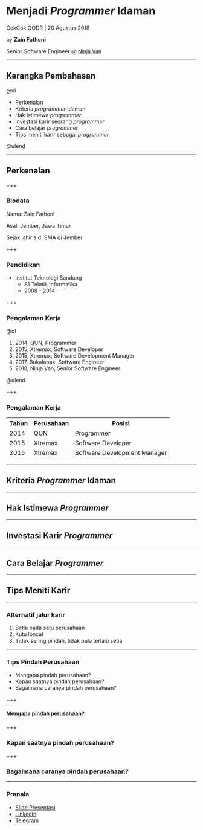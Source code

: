 # Menjadi _Programmer_ Idaman

CekCok QODR | 20 Agustus 2018

by **Zain Fathoni**

Senior Software Engineer @ [Ninja Van](https://ninjavan.co)

---

## Kerangka Pembahasan

@ul

- Perkenalan
- Kriteria _programmer_ idaman
- Hak istimewa _programmer_
- Investasi karir seorang _programmer_
- Cara belajar _programmer_
- Tips meniti karir sebagai _programmer_

@ulend

---

## Perkenalan

+++

### Biodata

Nama: Zain Fathoni

Asal: Jember, Jawa Timur

Sejak lahir s.d. SMA di Jember

+++

### Pendidikan

- Institut Teknologi Bandung
  - S1 Teknik Informatika
  - 2008 - 2014

+++

### Pengalaman Kerja

@ol

1. 2014, QUN, Programmer
2. 2015, Xtremax, Software Developer
3. 2015, Xtremax, Software Development Manager
4. 2017, Bukalapak, Software Engineer
5. 2018, Ninja Van, Senior Software Engineer

@olend

+++

### Pengalaman Kerja

<table>
  <tr>
    <th>Tahun</th>
    <th>Perusahaan</th>
    <th>Posisi</th>
  </tr>
  <tr>
    <td>2014</td>
    <td>QUN</td>
    <td>Programmer</td>
  </tr>
  <tr class="fragment">
    <td>2015</td>
    <td>Xtremax</td>
    <td>Software Developer</td>
  </tr>
  <tr class="fragment">
    <td>2015</td>
    <td>Xtremax</td>
    <td>Software Development Manager</td>
  </tr>
</table>

---

## Kriteria _Programmer_ Idaman

---

## Hak Istimewa _Programmer_

---

## Investasi Karir _Programmer_

---

## Cara Belajar _Programmer_

---

## Tips Meniti Karir

---

### Alternatif jalur karir

1. Setia pada satu perusahaan
2. Kutu loncat
3. Tidak sering pindah, tidak pula terlalu setia

---

### Tips Pindah Perusahaan

- Mengapa pindah perusahaan?
- Kapan saatnya pindah perusahaan?
- Bagaimana caranya pindah perusahaan?

+++

#### Mengapa pindah perusahaan?

+++

### Kapan saatnya pindah perusahaan?

+++

### Bagaimana caranya pindah perusahaan?

---

### Pranala

- [Slide Presentasi](https://gitpitch.com/zainfathoni/cekcok/master)
- [LinkedIn](https://www.linkedin.com/in/zainfathoni/)
- [Telegram](https://t.me/zainfathoni)
